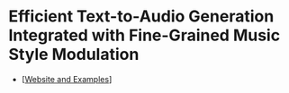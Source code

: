 # Efficient Text-to-Audio Generation Integrated with Fine-Grained Music Style Modulation
- [[Website and Examples](https://gujiuzean.github.io/)]

<!-- # [![PyPI version](https://badge.fury.io/py/voicefixer.svg)](https://badge.fury.io/py/voicefixer) -->
